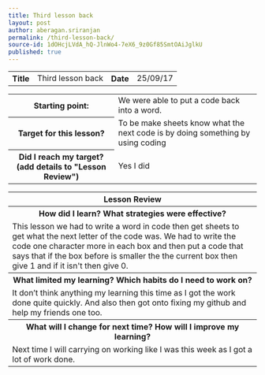 ```yaml
---
title: Third lesson back
layout: post
author: aberagan.sriranjan
permalink: /third-lesson-back/
source-id: 1dOHcjLVdA_hQ-JlnWo4-7eX6_9z0Gf85SmtOAiJglkU
published: true
---
```

<table>
  <tr>
    <th>Title</th>
    <td>Third lesson back</td>
    <th>Date</th>
    <td>25/09/17</td>
  </tr>
</table>


<table>
  <tr>
    <th>Starting point:</th>
    <td>We were able to put a code back into a word.</td>
  </tr>
  <tr>
    <th>Target for this lesson?</th>
    <td>To be make sheets know what the next code is by doing something by using coding </td>
  </tr>
  <tr>
    <th>Did I reach my target? 
(add details to "Lesson Review")</th>
    <td> Yes I did</td>
  </tr>
</table>


<table>
  <tr>
    <th>Lesson Review</th>
  </tr>
  <tr>
    <th>How did I learn? What strategies were effective? </th>
  </tr>
  <tr>
    <td>This lesson we had to write a word in code then get sheets to get what the next letter of the code was. We had to write the code one character more in each box and then put a code that says that if the box before is smaller the the current box then give 1 and if it isn't then give 0.</td>
  </tr>
  <tr>
    <th>What limited my learning? Which habits do I need to work on? </th>
  </tr>
  <tr>
    <td>It don’t think anything my learning this time as I got the work done quite quickly. And also then got onto fixing my github and help my friends one too. </td>
  </tr>
  <tr>
    <th>What will I change for next time? How will I improve my learning?</th>
  </tr>
  <tr>
    <td>Next time I will carrying on working like I was this week as I got a lot of work done. </td>
  </tr>
</table>


